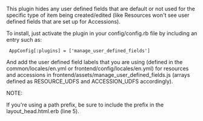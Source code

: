 This plugin hides any user defined fields that are default or not used for the specific type of item being created/edited (like Resources won't see user defined fields that are set up for Accessions).

To install, just activate the plugin in your config/config.rb file by
including an entry such as:

     AppConfig[:plugins] = ['manage_user_defined_fields']

And add the user defined field labels that you are using (defined in the common/locales/en.yml or frontend/config/locales/en.yml) for resources and accessions in frontend/assets/manage_user_defined_fields.js (arrays defined as RESOURCE_UDFS and ACCESSION_UDFS accordingly).

NOTE:

If you're using a path prefix, be sure to include the prefix in the
layout_head.html.erb (line 5).

